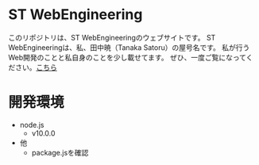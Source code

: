 # ST WebEngineering
このリポジトリは、ST WebEngineeringのウェブサイトです。
ST WebEngineeringは、私、田中暁（Tanaka Satoru）の屋号名です。
私が行うWeb開発のことと私自身のことを少し載せてます。
ぜひ、一度ご覧になってください。[こちら](https://www.sssatoru-t.info/)

# 開発環境
- node.js
  - v10.0.0
- 他
  - package.jsを確認